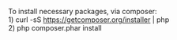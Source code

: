 To install necessary packages, via composer: <br>
	1) curl -sS https://getcomposer.org/installer | php <br>
	2) php composer.phar install 
